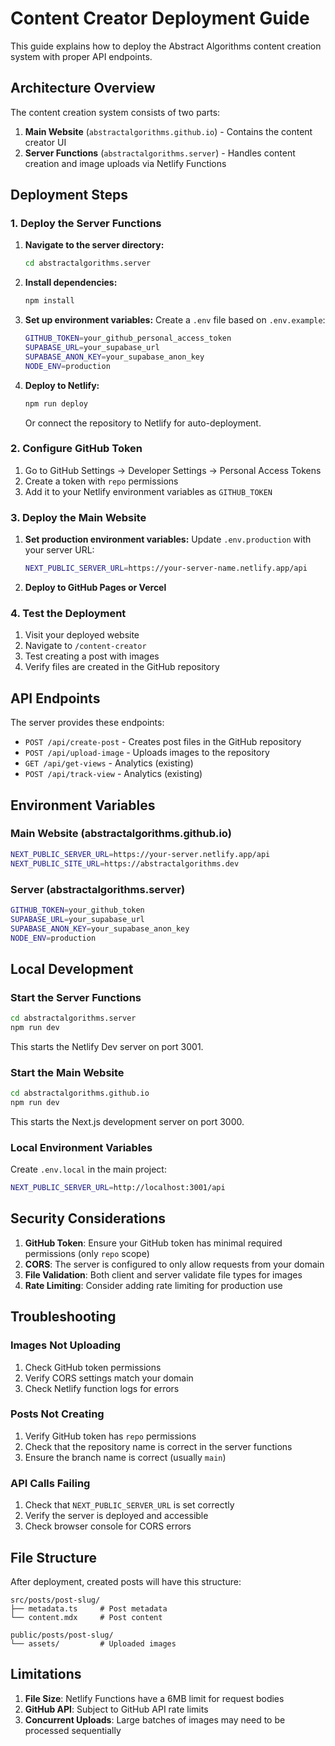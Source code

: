 # Content Creator Deployment Guide

This guide explains how to deploy the Abstract Algorithms content creation system with proper API endpoints.

## Architecture Overview

The content creation system consists of two parts:
1. **Main Website** (`abstractalgorithms.github.io`) - Contains the content creator UI
2. **Server Functions** (`abstractalgorithms.server`) - Handles content creation and image uploads via Netlify Functions

## Deployment Steps

### 1. Deploy the Server Functions

1. **Navigate to the server directory:**
   ```bash
   cd abstractalgorithms.server
   ```

2. **Install dependencies:**
   ```bash
   npm install
   ```

3. **Set up environment variables:**
   Create a `.env` file based on `.env.example`:
   ```bash
   GITHUB_TOKEN=your_github_personal_access_token
   SUPABASE_URL=your_supabase_url
   SUPABASE_ANON_KEY=your_supabase_anon_key
   NODE_ENV=production
   ```

4. **Deploy to Netlify:**
   ```bash
   npm run deploy
   ```

   Or connect the repository to Netlify for auto-deployment.

### 2. Configure GitHub Token

1. Go to GitHub Settings → Developer Settings → Personal Access Tokens
2. Create a token with `repo` permissions
3. Add it to your Netlify environment variables as `GITHUB_TOKEN`

### 3. Deploy the Main Website

1. **Set production environment variables:**
   Update `.env.production` with your server URL:
   ```bash
   NEXT_PUBLIC_SERVER_URL=https://your-server-name.netlify.app/api
   ```

2. **Deploy to GitHub Pages or Vercel**

### 4. Test the Deployment

1. Visit your deployed website
2. Navigate to `/content-creator`
3. Test creating a post with images
4. Verify files are created in the GitHub repository

## API Endpoints

The server provides these endpoints:

- `POST /api/create-post` - Creates post files in the GitHub repository
- `POST /api/upload-image` - Uploads images to the repository
- `GET /api/get-views` - Analytics (existing)
- `POST /api/track-view` - Analytics (existing)

## Environment Variables

### Main Website (abstractalgorithms.github.io)
```bash
NEXT_PUBLIC_SERVER_URL=https://your-server.netlify.app/api
NEXT_PUBLIC_SITE_URL=https://abstractalgorithms.dev
```

### Server (abstractalgorithms.server)
```bash
GITHUB_TOKEN=your_github_token
SUPABASE_URL=your_supabase_url
SUPABASE_ANON_KEY=your_supabase_anon_key
NODE_ENV=production
```

## Local Development

### Start the Server Functions
```bash
cd abstractalgorithms.server
npm run dev
```
This starts the Netlify Dev server on port 3001.

### Start the Main Website
```bash
cd abstractalgorithms.github.io
npm run dev
```
This starts the Next.js development server on port 3000.

### Local Environment Variables
Create `.env.local` in the main project:
```bash
NEXT_PUBLIC_SERVER_URL=http://localhost:3001/api
```

## Security Considerations

1. **GitHub Token**: Ensure your GitHub token has minimal required permissions (only `repo` scope)
2. **CORS**: The server is configured to only allow requests from your domain
3. **File Validation**: Both client and server validate file types for images
4. **Rate Limiting**: Consider adding rate limiting for production use

## Troubleshooting

### Images Not Uploading
1. Check GitHub token permissions
2. Verify CORS settings match your domain
3. Check Netlify function logs for errors

### Posts Not Creating
1. Verify GitHub token has `repo` permissions
2. Check that the repository name is correct in the server functions
3. Ensure the branch name is correct (usually `main`)

### API Calls Failing
1. Check that `NEXT_PUBLIC_SERVER_URL` is set correctly
2. Verify the server is deployed and accessible
3. Check browser console for CORS errors

## File Structure

After deployment, created posts will have this structure:
```
src/posts/post-slug/
├── metadata.ts     # Post metadata
└── content.mdx     # Post content

public/posts/post-slug/
└── assets/         # Uploaded images
```

## Limitations

1. **File Size**: Netlify Functions have a 6MB limit for request bodies
2. **GitHub API**: Subject to GitHub API rate limits
3. **Concurrent Uploads**: Large batches of images may need to be processed sequentially
